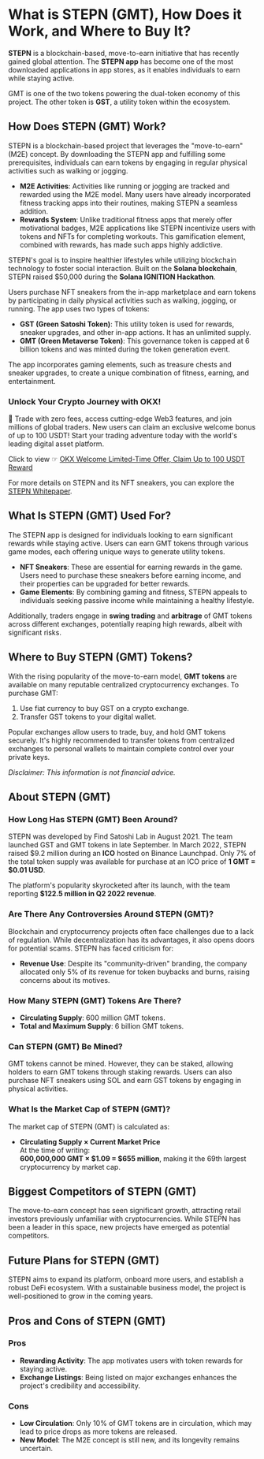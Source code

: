 # What is STEPN (GMT), How Does it Work, and Where to Buy It?

**STEPN** is a blockchain-based, move-to-earn initiative that has recently gained global attention. The **STEPN app** has become one of the most downloaded applications in app stores, as it enables individuals to earn while staying active.

GMT is one of the two tokens powering the dual-token economy of this project. The other token is **GST**, a utility token within the ecosystem.

## How Does STEPN (GMT) Work?

STEPN is a blockchain-based project that leverages the "move-to-earn" (M2E) concept. By downloading the STEPN app and fulfilling some prerequisites, individuals can earn tokens by engaging in regular physical activities such as walking or jogging.

- **M2E Activities**: Activities like running or jogging are tracked and rewarded using the M2E model. Many users have already incorporated fitness tracking apps into their routines, making STEPN a seamless addition.
- **Rewards System**: Unlike traditional fitness apps that merely offer motivational badges, M2E applications like STEPN incentivize users with tokens and NFTs for completing workouts. This gamification element, combined with rewards, has made such apps highly addictive.

STEPN's goal is to inspire healthier lifestyles while utilizing blockchain technology to foster social interaction. Built on the **Solana blockchain**, STEPN raised $50,000 during the **Solana IGNITION Hackathon**.

Users purchase NFT sneakers from the in-app marketplace and earn tokens by participating in daily physical activities such as walking, jogging, or running. The app uses two types of tokens:
- **GST (Green Satoshi Token)**: This utility token is used for rewards, sneaker upgrades, and other in-app actions. It has an unlimited supply.
- **GMT (Green Metaverse Token)**: This governance token is capped at 6 billion tokens and was minted during the token generation event.

The app incorporates gaming elements, such as treasure chests and sneaker upgrades, to create a unique combination of fitness, earning, and entertainment.

### Unlock Your Crypto Journey with OKX!
🚀 Trade with zero fees, access cutting-edge Web3 features, and join millions of global traders. New users can claim an exclusive welcome bonus of up to 100 USDT! Start your trading adventure today with the world's leading digital asset platform.  

Click to view ☞ [OKX Welcome Limited-Time Offer, Claim Up to 100 USDT Reward](https://bit.ly/OKXe)

For more details on STEPN and its NFT sneakers, you can explore the [STEPN Whitepaper](https://whitepaper.stepn.com/).

## What Is STEPN (GMT) Used For?

The STEPN app is designed for individuals looking to earn significant rewards while staying active. Users can earn GMT tokens through various game modes, each offering unique ways to generate utility tokens.

- **NFT Sneakers**: These are essential for earning rewards in the game. Users need to purchase these sneakers before earning income, and their properties can be upgraded for better rewards.
- **Game Elements**: By combining gaming and fitness, STEPN appeals to individuals seeking passive income while maintaining a healthy lifestyle.

Additionally, traders engage in **swing trading** and **arbitrage** of GMT tokens across different exchanges, potentially reaping high rewards, albeit with significant risks.

## Where to Buy STEPN (GMT) Tokens?

With the rising popularity of the move-to-earn model, **GMT tokens** are available on many reputable centralized cryptocurrency exchanges. To purchase GMT:
1. Use fiat currency to buy GST on a crypto exchange.
2. Transfer GST tokens to your digital wallet.

Popular exchanges allow users to trade, buy, and hold GMT tokens securely. It's highly recommended to transfer tokens from centralized exchanges to personal wallets to maintain complete control over your private keys.

*Disclaimer: This information is not financial advice.*

## About STEPN (GMT)

### How Long Has STEPN (GMT) Been Around?

STEPN was developed by Find Satoshi Lab in August 2021. The team launched GST and GMT tokens in late September. In March 2022, STEPN raised $9.2 million during an **ICO** hosted on Binance Launchpad. Only 7% of the total token supply was available for purchase at an ICO price of **1 GMT = $0.01 USD**.

The platform's popularity skyrocketed after its launch, with the team reporting **$122.5 million in Q2 2022 revenue**.

### Are There Any Controversies Around STEPN (GMT)?

Blockchain and cryptocurrency projects often face challenges due to a lack of regulation. While decentralization has its advantages, it also opens doors for potential scams. STEPN has faced criticism for:
- **Revenue Use**: Despite its "community-driven" branding, the company allocated only 5% of its revenue for token buybacks and burns, raising concerns about its motives.

### How Many STEPN (GMT) Tokens Are There?

- **Circulating Supply**: 600 million GMT tokens.
- **Total and Maximum Supply**: 6 billion GMT tokens.

### Can STEPN (GMT) Be Mined?

GMT tokens cannot be mined. However, they can be staked, allowing holders to earn GMT tokens through staking rewards. Users can also purchase NFT sneakers using SOL and earn GST tokens by engaging in physical activities.

### What Is the Market Cap of STEPN (GMT)?

The market cap of STEPN (GMT) is calculated as:
- **Circulating Supply × Current Market Price**  
At the time of writing:  
**600,000,000 GMT × $1.09 = $655 million**, making it the 69th largest cryptocurrency by market cap.

## Biggest Competitors of STEPN (GMT)

The move-to-earn concept has seen significant growth, attracting retail investors previously unfamiliar with cryptocurrencies. While STEPN has been a leader in this space, new projects have emerged as potential competitors.

## Future Plans for STEPN (GMT)

STEPN aims to expand its platform, onboard more users, and establish a robust DeFi ecosystem. With a sustainable business model, the project is well-positioned to grow in the coming years.

## Pros and Cons of STEPN (GMT)

### Pros
- **Rewarding Activity**: The app motivates users with token rewards for staying active.
- **Exchange Listings**: Being listed on major exchanges enhances the project's credibility and accessibility.

### Cons
- **Low Circulation**: Only 10% of GMT tokens are in circulation, which may lead to price drops as more tokens are released.
- **New Model**: The M2E concept is still new, and its longevity remains uncertain.
